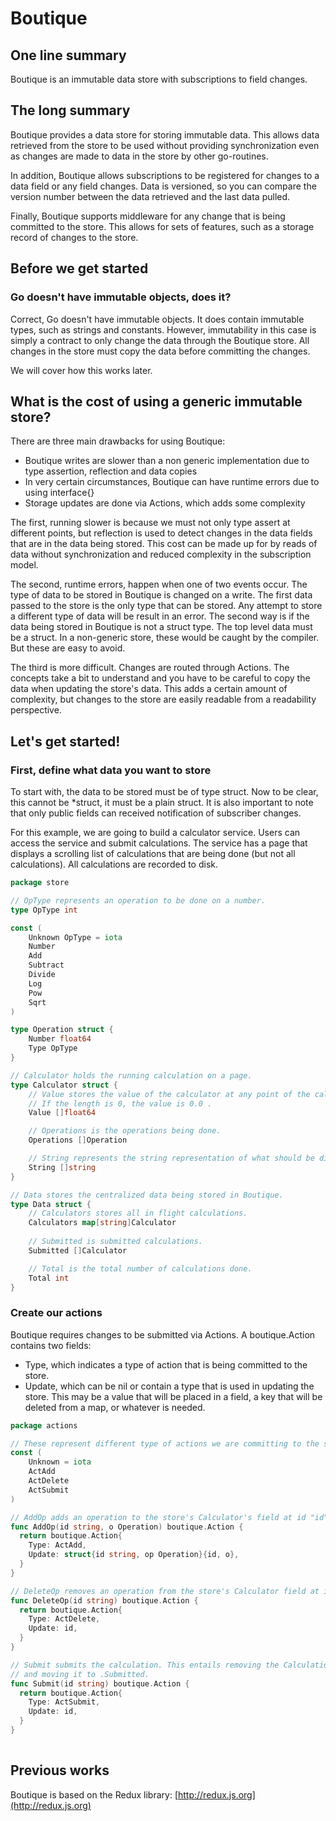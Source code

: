 # Boutique

## One line summary

Boutique is an immutable data store with subscriptions to field changes.

## The long summary

Boutique provides a data store for storing immutable data.  This allows data retrieved from the store to be used without providing synchronization even as changes are made to data in the store by other go-routines.

In addition, Boutique allows subscriptions to be registered for changes to a data field or any field changes.  Data is versioned, so you can compare the version number between the data retrieved and the last data pulled.

Finally, Boutique supports middleware for any change that is being committed to the store.  This allows for sets of features, such as a storage record of changes to the store.

## Before we get started

### Go doesn't have immutable objects, does it?

Correct, Go doesn't have immutable objects.  It does contain immutable types, such as strings and constants.  However, immutability in this case is simply a contract to only change the data through the Boutique store.  All changes in the store must copy the data before committing the changes.

We will cover how this works later.

## What is the cost of using a generic immutable store?

There are three main drawbacks for using Boutique:

* Boutique writes are slower than a non generic implementation due to type assertion,  reflection and data copies
* In very certain circumstances, Boutique can have runtime errors due to using interface{}
* Storage updates are done via Actions, which adds some complexity

The first, running slower is because we must not only type assert at different points, but reflection is used to detect changes in the data fields that are in the data being stored.  This cost can be made up for by reads of data without synchronization and reduced complexity in the subscription model.

The second, runtime errors, happen when one of two events occur.  The type of data to be stored in Boutique is changed on a write.  The first data passed to the store is the only type that can be stored.  Any attempt to store a different type of data will be result in an error.  The second way is if the data being stored in Boutique is not a struct type.  The top level data must be a struct.  In a non-generic store, these would be caught by the compiler.  But these are easy to avoid.

The third is more difficult.  Changes are routed through Actions.  The concepts take a bit to understand and you have to be careful to copy the data when updating the store's data.  This adds a certain amount of complexity, but changes to the store are easily readable from a readability perspective.

## Let's get started!

### First, define what data you want to store

To start with, the data to be stored must be of type struct.  Now to be clear, this cannot be \*struct, it must be a plain struct.  It is also important to note that only public fields can received notification of subscriber changes.

For this example, we are going to build a calculator service.  Users can access the service and submit calculations.  The service has a page that displays a scrolling list of calculations that are being done \(but not all calculations\).  All calculations are recorded to disk.

```go
package store

// OpType represents an operation to be done on a number.
type OpType int 

const (
    Unknown OpType = iota
    Number
    Add
    Subtract
    Divide
    Log
    Pow
    Sqrt
)

type Operation struct {
    Number float64
    Type OpType
}

// Calculator holds the running calculation on a page.
type Calculator struct {
    // Value stores the value of the calculator at any point of the calculation.
    // If the length is 0, the value is 0.0 .
    Value []float64

    // Operations is the operations being done.
    Operations []Operation

    // String represents the string representation of what should be displayed.
    String []string
}

// Data stores the centralized data being stored in Boutique.
type Data struct {
    // Calculators stores all in flight calculations.
    Calculators map[string]Calculator
    
    // Submitted is submitted calculations.
    Submitted []Calculator

    // Total is the total number of calculations done.
    Total int
}
```

### Create our actions

Boutique requires changes to be submitted via Actions.  A boutique.Action contains two fields:

* Type, which indicates a type of action that is being committed to the store.
* Update, which can be nil or contain a type that is used in updating the store.  This may be a value that will be placed in a field, a key that will be deleted from a map, or whatever is needed.

```go
package actions

// These represent different type of actions we are committing to the store.
const (
    Unknown = iota
    ActAdd
    ActDelete
    ActSubmit
)

// AddOp adds an operation to the store's Calculator's field at id "id".
func AddOp(id string, o Operation) boutique.Action {
  return boutique.Action{
    Type: ActAdd,
    Update: struct{id string, op Operation}{id, o},
  }
}

// DeleteOp removes an operation from the store's Calculator field at id "id".
func DeleteOp(id string) boutique.Action {
  return boutique.Action{
    Type: ActDelete,
    Update: id,
  }
}

// Submit submits the calculation. This entails removing the Calculation from .Calculations
// and moving it to .Submitted.
func Submit(id string) boutique.Action {
  return boutique.Action{
    Type: ActSubmit,
    Update: id,
  }
}
    


```

## Previous works

Boutique is based on the Redux library: [http://redux.js.org](http://redux.js.org)

